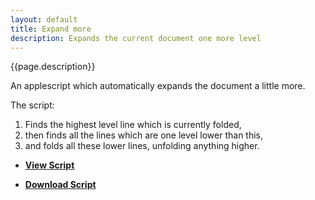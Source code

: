 ```yaml
---
layout: default
title: Expand more
description: Expands the current document one more level 
---
```


{{page.description}}

An applescript which automatically expands the document a little more.

The script:

1. Finds the highest level line which is currently folded,
2. then finds all the lines which are one level lower than this,
3. and folds all these lower lines, unfolding anything higher.

- [**View Script**](https://github.com/RobTrew/tree-tools/blob/master/FoldingText%20scripts/Expand%20collapse/ExpandFT-More-008.applescript)
 
- [**Download Script**](https://github.com/RobTrew/tree-tools/blob/master/FoldingText%20scripts/Expand%20collapse/ExpandFT-More-008.scpt?raw=true)